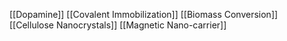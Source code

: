 [[Dopamine]]
[[Covalent Immobilization]]
[[Biomass Conversion]]
[[Cellulose Nanocrystals]]
[[Magnetic Nano-carrier]]
